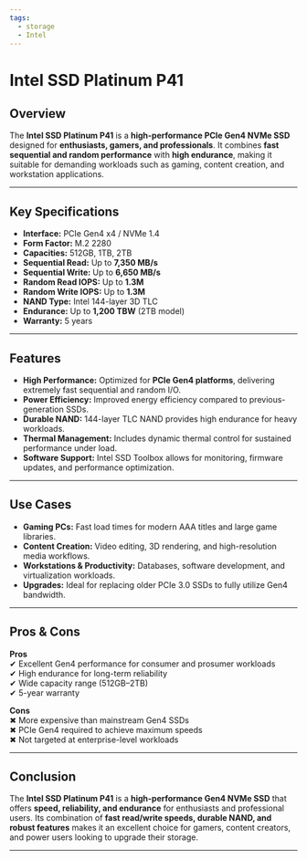 ```yaml
---
tags:
  - storage
  - Intel
---
```


# Intel SSD Platinum P41

## Overview
The **Intel SSD Platinum P41** is a **high-performance PCIe Gen4 NVMe SSD** designed for **enthusiasts, gamers, and professionals**. It combines **fast sequential and random performance** with **high endurance**, making it suitable for demanding workloads such as gaming, content creation, and workstation applications.

---

## Key Specifications

- **Interface:** PCIe Gen4 x4 / NVMe 1.4  
- **Form Factor:** M.2 2280  
- **Capacities:** 512GB, 1TB, 2TB  
- **Sequential Read:** Up to **7,350 MB/s**  
- **Sequential Write:** Up to **6,650 MB/s**  
- **Random Read IOPS:** Up to **1.3M**  
- **Random Write IOPS:** Up to **1.3M**  
- **NAND Type:** Intel 144-layer 3D TLC  
- **Endurance:** Up to **1,200 TBW** (2TB model)  
- **Warranty:** 5 years  

---

## Features

- **High Performance:** Optimized for **PCIe Gen4 platforms**, delivering extremely fast sequential and random I/O.  
- **Power Efficiency:** Improved energy efficiency compared to previous-generation SSDs.  
- **Durable NAND:** 144-layer TLC NAND provides high endurance for heavy workloads.  
- **Thermal Management:** Includes dynamic thermal control for sustained performance under load.  
- **Software Support:** Intel SSD Toolbox allows for monitoring, firmware updates, and performance optimization.  

---

## Use Cases

- **Gaming PCs:** Fast load times for modern AAA titles and large game libraries.  
- **Content Creation:** Video editing, 3D rendering, and high-resolution media workflows.  
- **Workstations & Productivity:** Databases, software development, and virtualization workloads.  
- **Upgrades:** Ideal for replacing older PCIe 3.0 SSDs to fully utilize Gen4 bandwidth.  

---

## Pros & Cons

**Pros**  
✔ Excellent Gen4 performance for consumer and prosumer workloads  
✔ High endurance for long-term reliability  
✔ Wide capacity range (512GB–2TB)  
✔ 5-year warranty  

**Cons**  
✖ More expensive than mainstream Gen4 SSDs  
✖ PCIe Gen4 required to achieve maximum speeds  
✖ Not targeted at enterprise-level workloads  

---

## Conclusion

The **Intel SSD Platinum P41** is a **high-performance Gen4 NVMe SSD** that offers **speed, reliability, and endurance** for enthusiasts and professional users. Its combination of **fast read/write speeds, durable NAND, and robust features** makes it an excellent choice for gamers, content creators, and power users looking to upgrade their storage.  

---
